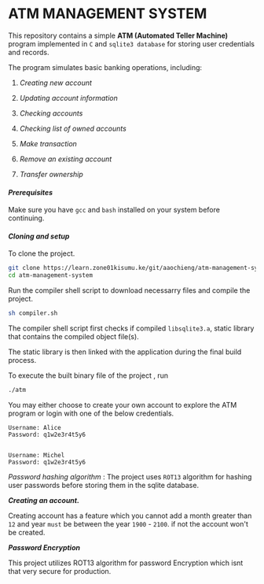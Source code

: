 # ATM MANAGEMENT SYSTEM

This repository contains a simple **ATM (Automated Teller Machine)** program implemented in `C` and `sqlite3 database` for storing user credentials and records. 

The program simulates basic banking operations, including:

1. *Creating new account*

2. *Updating account information*

3. *Checking accounts*

4. *Checking list of owned accounts*

5. *Make transaction*

6. *Remove an existing account*

7. *Transfer ownership*

#### *Prerequisites*

Make sure you have `gcc` and `bash` installed on your system before continuing.

#### *Cloning and setup*

To clone the project.

```bash
git clone https://learn.zone01kisumu.ke/git/aaochieng/atm-management-system.git
cd atm-management-system
```

Run the compiler shell script to download necessarry files and compile the project.

```bash
sh compiler.sh
```

The compiler shell script first checks if compiled `libsqlite3.a`, static library that contains the compiled object file(s).

The static library is then linked with the  application during the final build process.

To execute the built binary file of the project , run 

```bash
./atm
```

You may either choose to create your own account to explore the ATM program or login with one of the below credentials.

```textile
Username: Alice 
Password: q1w2e3r4t5y6


Username: Michel 
Password: q1w2e3r4t5y6
```

*Password hashing algorithm* : The project uses `ROT13` algorithm for hashing user passwords before storing them in the sqlite database.



***Creating an account.***

Creating account has a feature which you cannot add a month greater than `12` and year `must` be between the year `1900` - `2100`. if not the account won't be created.

***Password Encryption***

This project utilizes ROT13 algorithm for password Encryption which isnt that very secure for production.


